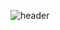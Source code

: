 
![header](https://capsule-render.vercel.app/api?type=soft&color=auto&height=200&section=header&text=Hithere👋&fontSize=30)
